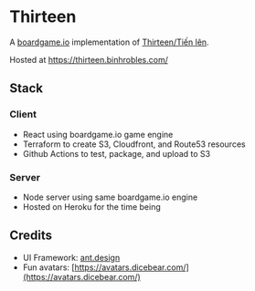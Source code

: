 # Thirteen

A [boardgame.io](https://boardgame.io/) implementation of [Thirteen/Tiến lên](https://en.wikipedia.org/wiki/Ti%E1%BA%BFn_l%C3%AAn).

Hosted at https://thirteen.binhrobles.com/

## Stack

### Client

- React using boardgame.io game engine
- Terraform to create S3, Cloudfront, and Route53 resources
- Github Actions to test, package, and upload to S3

### Server

- Node server using same boardgame.io engine
- Hosted on Heroku for the time being

## Credits

- UI Framework: [ant.design](https://ant.design)
- Fun avatars: [https://avatars.dicebear.com/](https://avatars.dicebear.com/)
